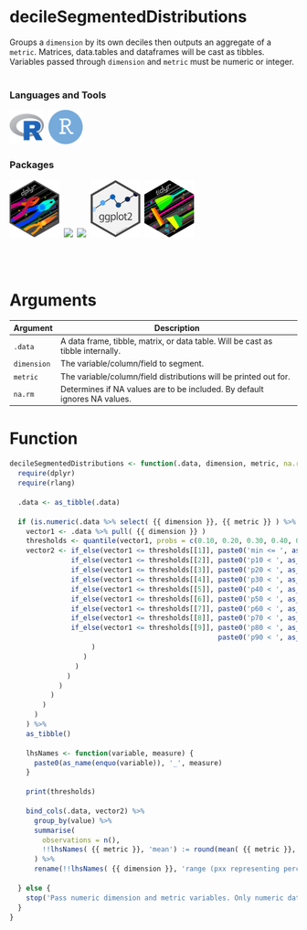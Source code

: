 # decileSegmentedDistributions
Groups a `dimension` by its own deciles then outputs an aggregate of a `metric`. Matrices, data.tables and dataframes will be cast as tibbles. Variables passed through `dimension` and `metric` must be numeric or integer.
<br>
<br>

### Languages and Tools
<div>
  <img src="https://github.com/devicons/devicon/blob/master/icons/r/r-original.svg" title = "r" alt = "r" width = "60" height = "60"/>&nbsp;
  <img src="https://github.com/devicons/devicon/blob/master/icons/rstudio/rstudio-original.svg" title = "RStudio" alt = "RStudio" width = "60" height = "60"/>&nbsp;
</div>

### Packages
<div>
  <img src="https://github.com/tidyverse/dplyr/raw/main/man/figures/logo.png" height = "100" style = "max-width: 100%;"/>&nbsp;
  <img src="https://github.com/tidyverse/rlang/raw/main/man/figures/logo.png" height = "100" style = "max-width: 100%;"/>&nbsp;
  <img src="https://raw.githubusercontent.com/tidyverse/tibble/main/man/figures/logo.png" height = "100" style = "max-width: 100%;"/>&nbsp;
  <img src="https://github.com/tidyverse/ggplot2/raw/main/man/figures/logo.png" height = "100" style = "max-width: 100%;"/>&nbsp;
  <img src="https://github.com/tidyverse/tidyr/raw/main/man/figures/logo.png"  height = "100" style = "max-width: 100%;"/>&nbsp;
</div>
<br>
<br>
<br>

# Arguments
| Argument | Description |
| --- | --- |
| `.data` | A data frame, tibble, matrix, or data table. Will be cast as tibble internally. |
| `dimension` | The variable/column/field to segment. |
| `metric` | The variable/column/field distributions will be printed out for. |
| `na.rm` | Determines if NA values are to be included. By default ignores NA values. |

# Function
```r
decileSegmentedDistributions <- function(.data, dimension, metric, na.rm = TRUE) {
  require(dplyr)
  require(rlang)
  
  .data <- as_tibble(.data)
  
  if (is.numeric(.data %>% select( {{ dimension }}, {{ metric }} ) %>% as.matrix() )  )   {
    vector1 <- .data %>% pull( {{ dimension }} )
    thresholds <- quantile(vector1, probs = c(0.10, 0.20, 0.30, 0.40, 0.50, 0.60, 0.70, 0.80, 0.90), na.rm = na.rm)
    vector2 <- if_else(vector1 <= thresholds[[1]], paste0('min <= ', as_label(enquo(dimension)), ' <= p10'),
               if_else(vector1 <= thresholds[[2]], paste0('p10 < ', as_label(enquo(dimension)), ' <= p20'),
               if_else(vector1 <= thresholds[[3]], paste0('p20 < ', as_label(enquo(dimension)), ' <= p30'),
               if_else(vector1 <= thresholds[[4]], paste0('p30 < ', as_label(enquo(dimension)), ' <= p40'),
               if_else(vector1 <= thresholds[[5]], paste0('p40 < ', as_label(enquo(dimension)), ' <= p50'),
               if_else(vector1 <= thresholds[[6]], paste0('p50 < ', as_label(enquo(dimension)), ' <= p60'),
               if_else(vector1 <= thresholds[[7]], paste0('p60 < ', as_label(enquo(dimension)), ' <= p70'),
               if_else(vector1 <= thresholds[[8]], paste0('p70 < ', as_label(enquo(dimension)), ' <= p80'),
               if_else(vector1 <= thresholds[[9]], paste0('p80 < ', as_label(enquo(dimension)), ' <= p90'),
                                                   paste0('p90 < ', as_label(enquo(dimension)), ' <= max')
                    )
                  )
                )
              )
            )
          )
        )
      )
    ) %>% 
    as_tibble()
    
    lhsNames <- function(variable, measure) {
      paste0(as_name(enquo(variable)), '_', measure)
    }
    
    print(thresholds)
    
    bind_cols(.data, vector2) %>% 
      group_by(value) %>% 
      summarise(
        observations = n(),
        !!lhsNames( {{ metric }}, 'mean') := round(mean( {{ metric }}, .groups = 'drop', na.rm = na.rm), 4)
      ) %>% 
      rename(!!lhsNames( {{ dimension }}, 'range (pxx representing percentiles)') := 'value')
    
  } else {
    stop('Pass numeric dimension and metric variables. Only numeric data permissable.')
  }
}
```
